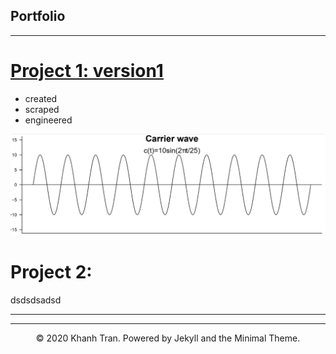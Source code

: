 ## Portfolio

---

# [Project 1: version1](https://github.com/DarlinSoto/Modulation-models)
* created
* scraped
* engineered

![](images/FM_edited.png)

# Project 2:
dsdsdsadsd

---




---
<center>© 2020 Khanh Tran. Powered by Jekyll and the Minimal Theme.</center>
